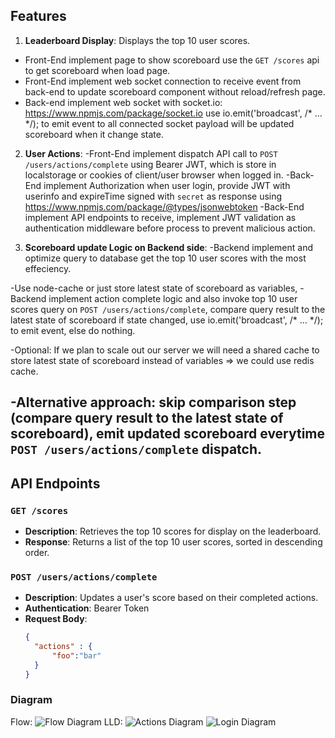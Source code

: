 ## Features
1. **Leaderboard Display**: Displays the top 10 user scores.
- Front-End implement page to show scoreboard use the `GET /scores` api to get scoreboard when load page.
- Front-End implement web socket connection to receive event from back-end to update scoreboard component without reload/refresh page.
- Back-end implement web socket with socket.io: https://www.npmjs.com/package/socket.io
use io.emit('broadcast', /* … */); to emit event to all connected socket payload will be updated scoreboard when it change state.

2. **User Actions**:
-Front-End implement dispatch API call to `POST /users/actions/complete` using Bearer JWT, which is store in localstorage or cookies of client/user browser when logged in.
-Back-End implement Authorization when user login, provide JWT with userinfo and expireTime signed with `secret` as response using https://www.npmjs.com/package/@types/jsonwebtoken
-Back-End implement API endpoints to receive, implement JWT validation as authentication middleware before process to prevent malicious action.

3. **Scoreboard update Logic on Backend side**:
-Backend implement and optimize query to database get the top 10 user scores with the most effeciency.

-Use node-cache or just store latest state of scoreboard as variables,
-Backend implement action complete logic and also invoke top 10 user scores query on `POST /users/actions/complete`, compare query result to the latest state of scoreboard if state changed, use io.emit('broadcast', /* … */); to emit event, else do nothing.

-Optional: If we plan to scale out our server we will need a shared cache to store latest state of scoreboard instead of variables => we could use redis cache.

-Alternative approach: skip comparison step (compare query result to the latest state of scoreboard), emit updated scoreboard everytime `POST /users/actions/complete` dispatch.
---

## API Endpoints

### `GET /scores`
- **Description**: Retrieves the top 10 scores for display on the leaderboard.
- **Response**: Returns a list of the top 10 user scores, sorted in descending order.

### `POST /users/actions/complete`
- **Description**: Updates a user's score based on their completed actions.
- **Authentication**: Bearer Token
- **Request Body**:
  ```json
  {
    "actions" : {
        "foo":"bar"
    }
  }

### Diagram
Flow:
![Flow Diagram](./Action.drawio.png)
LLD:
![Actions Diagram](./Actions.drawio.png)
![Login Diagram](./login.drawio.png)

